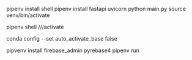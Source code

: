 pipenv install shell
pipenv install fastapi uvicorn
python main.py
source venv/bin/activate

pipenv shell
///activate

conda config --set auto_activate_base false

pipvenv install firebase_admin pyrebase4
pipenv run